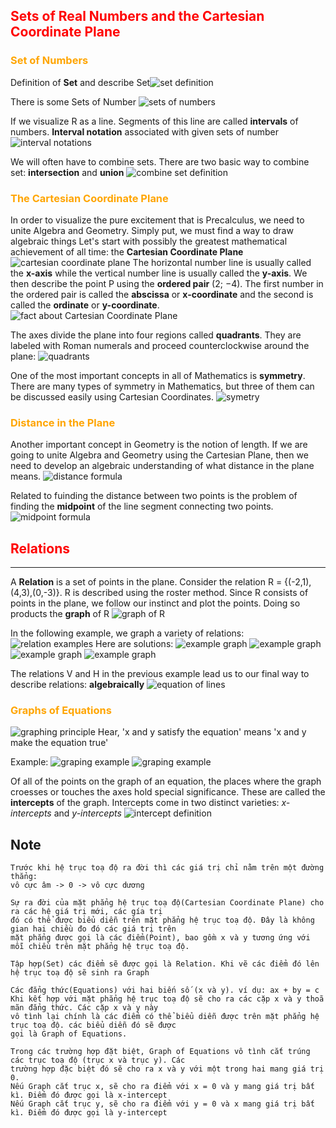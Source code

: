 ## <span style="color:red;">Sets of Real Numbers and the Cartesian Coordinate Plane</span>
### <span style="color:orange;">Set of Numbers</span>
Definition of **Set** and describe Set![set definition](./access/images/figure_1.png)

There is some Sets of Number ![sets of numbers](./access/images/figure_2.png)
 
If we visualize R as a line. Segments of this line are called **intervals** of numbers. **Interval notation** associated with given sets of number ![interval notations](./access/images/figure_3.png)

We will often have to combine sets. There are two basic way to combine set: **intersection** and **union** ![combine set definition](./access/images/figure_4.png)


### <span style="color:orange;">The Cartesian Coordinate Plane</span>
In order to visualize the pure excitement that is Precalculus, we need to unite Algebra and Geometry. Simply put, we must find a way to draw algebraic things
Let's start with possibly the greatest mathematical achievement of all time: the **Cartesian Coordinate Plane**
![cartesian coordinate plane](./access/images/figure_5.png)
The horizontal number line is usually called the **x-axis** while the vertical number line is usually called the **y-axis**.
We then describe the point P using the **ordered pair** (2; −4). The first number in the ordered pair is called the **abscissa** or **x-coordinate** and the second is called the **ordinate** or **y-coordinate**.
![fact about Cartesian Coordinate Plane](./access/images/figure_6.png)

The axes divide the plane into four regions called **quadrants**. They are labeled with Roman
numerals and proceed counterclockwise around the plane:
![quadrants](./access/images/figure_7.png)

One of the most important concepts in all of Mathematics is **symmetry**. There are many types of
symmetry in Mathematics, but three of them can be discussed easily using Cartesian Coordinates.
![symetry](./access/images/figure_8.png)


### <span style="color:orange;">Distance in the Plane</span>
Another important concept in Geometry is the notion of length. If we are going to unite Algebra and Geometry using the Cartesian Plane, then we need to develop an algebraic understanding of what distance in the plane means.
![distance formula](./access/images/figure_9.png)

Related to fuinding the distance between two points is the problem of finding the **midpoint** of the line segment connecting two points.
![midpoint formula](./access/images/figure_10.png)




## <span style="color:red;">Relations</span>
---
A **Relation** is a set of points in the plane.
Consider the relation R = {(-2,1),(4,3),(0,-3)}. R is described using the roster method. Since R consists of points in the plane, we follow our instinct and plot the points. Doing so products the **graph** of R
![graph of R](./access/images/figure_11.png)

In the following example, we graph a variety of relations:
![relation examples](./access/images/figure_12.png)
Here are solutions:
![example graph](./access/images/figure_13.png)
![example graph](./access/images/figure_14.png)
![example graph](./access/images/figure_15.png)
![example graph](./access/images/figure_16.png)

The relations V and H in the previous example lead us to our final way to describe relations: **algebraically**
![equation of lines](./access/images/figure_17.png)


### <span style="color:orange;">Graphs of Equations</span>
![graphing principle](./access/images/figure_18.png)
Hear, 'x and y satisfy the equation' means 'x and y make the equation true'


Example:
![graping example](./access/images/figure_19.png)
![graping example](./access/images/figure_20.png)

Of all of the points on the graph of an equation, the places where the graph croesses or touches the axes hold special significance. These are called the **intercepts** of the graph. Intercepts come in two distinct varieties: _x-intercepts_ and _y-intercepts_
![intercept definition](./access/images/figure_21.png)



## Note

```
Trước khi hệ trục toạ độ ra đời thì các giá trị chỉ nằm trên một đường thẳng: 
vô cực âm -> 0 -> vô cực dương

Sự ra đời của mặt phẳng hệ trục toạ độ(Cartesian Coordinate Plane) cho ra các hệ giá trị mới, các gía trị
đó có thể được biểu diễn trên mặt phẳng hệ trục toạ độ. Đây là không gian hai chiều đo đó các giá trị trên
mặt phẳng được gọi là các điểm(Point), bao gồm x và y tương ứng với mỗi chiều trên mặt phẳng hệ trục toạ độ.

Tập hợp(Set) các điểm sẽ được gọi là Relation. Khi vẽ các điểm đó lên hệ trục toạ độ sẽ sinh ra Graph

Các đẳng thức(Equations) với hai biến số (x và y). ví dụ: ax + by = c
Khi kết hợp với mặt phẳng hệ trục toạ độ sẽ cho ra các cặp x và y thoã mãn đẳng thức. Các cặp x và y này 
vô tình lại chính là các điểm có thể biểu diễn được trên mặt phẳng hệ trục toạ độ. các biểu diễn đó sẽ được
gọi là Graph of Equations.

Trong các trường hợp đặt biệt, Graph of Equations vô tình cắt trúng các trục toạ độ (trục x và trục y). Các
trường hợp đặc biệt đó sẽ cho ra x và y với một trong hai mang giá trị 0.
Nếu Graph cắt trục x, sẽ cho ra điểm với x = 0 và y mang giá trị bất kì. Điểm đó được gọi là x-intercept
Nếu Graph cắt trục y, sẽ cho ra điểm với y = 0 và x mang giá trị bất kì. Điểm đó được gọi là y-intercept
```